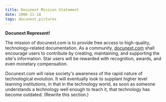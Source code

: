 ```yaml
---
title: Docunext Mission Statement
date: 2006-11-18
tags: docunext,pictures
---
```


<strong>Docunext Represent!</strong>

The mission of docunext.com is to provide free access to high-quality, technology-related documentation. As a community, <a href="http://www.docunext.com/blog/">docunext.com</a> shall encourage users to contribute by creating, maintaining, and supporting the site's information. Star users will be rewarded with recognition, awards, and even monetary compensation.

Docunext.com will raise society's awareness of the rapid nature of technological evolution. It will eventually look to supplant higher level learning institutions, in that in the technology world, as soon as someone understands a technology well enough to teach it, that technology has become outdated. (Rewrite this section.)

